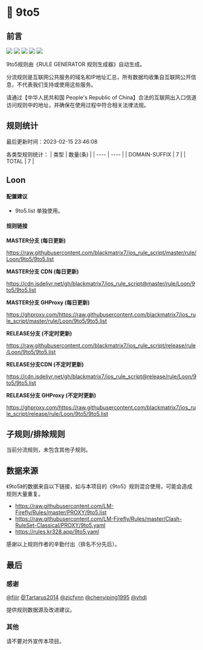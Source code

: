 # 🧸 9to5

## 前言

![](https://shields.io/badge/-移除重复规则-ff69b4) ![](https://shields.io/badge/-DOMAIN与DOMAIN--SUFFIX合并-green) ![](https://shields.io/badge/-DOMAIN--SUFFIX间合并-critical) ![](https://shields.io/badge/-DOMAIN--SUFFIX与DOMAIN--KEYWORD合并-blue) ![](https://shields.io/badge/-IP--CIDR(6)合并-blueviolet) 

9to5规则由《RULE GENERATOR 规则生成器》自动生成。

分流规则是互联网公共服务的域名和IP地址汇总，所有数据均收集自互联网公开信息，不代表我们支持或使用这些服务。

请通过【中华人民共和国 People's Republic of China】合法的互联网出入口信道访问规则中的地址，并确保在使用过程中符合相关法律法规。

## 规则统计

最后更新时间：2023-02-15 23:46:08

各类型规则统计：
| 类型 | 数量(条)  | 
| ---- | ----  |
| DOMAIN-SUFFIX | 7  | 
| TOTAL | 7  | 


## Loon 

#### 配置建议
- 9to5.list 单独使用。

#### 规则链接
**MASTER分支 (每日更新)**

https://raw.githubusercontent.com/blackmatrix7/ios_rule_script/master/rule/Loon/9to5/9to5.list

**MASTER分支 CDN (每日更新)**

https://cdn.jsdelivr.net/gh/blackmatrix7/ios_rule_script@master/rule/Loon/9to5/9to5.list

**MASTER分支 GHProxy (每日更新)**

https://ghproxy.com/https://raw.githubusercontent.com/blackmatrix7/ios_rule_script/master/rule/Loon/9to5/9to5.list

**RELEASE分支 (不定时更新)**

https://raw.githubusercontent.com/blackmatrix7/ios_rule_script/release/rule/Loon/9to5/9to5.list

**RELEASE分支CDN (不定时更新)**

https://cdn.jsdelivr.net/gh/blackmatrix7/ios_rule_script@release/rule/Loon/9to5/9to5.list

**RELEASE分支 GHProxy (不定时更新)**

https://ghproxy.com/https://raw.githubusercontent.com/blackmatrix7/ios_rule_script/release/rule/Loon/9to5/9to5.list

## 子规则/排除规则


当前分流规则，未包含其他子规则。

## 数据来源

《9to5》的数据来自以下链接，如与本项目的《9to5》规则混合使用，可能会造成规则大量重复。

- https://raw.githubusercontent.com/LM-Firefly/Rules/master/PROXY/9to5.list
- https://raw.githubusercontent.com/LM-Firefly/Rules/master/Clash-RuleSet-Classical/PROXY/9to5.yaml
- https://rules.kr328.app/9to5.yaml


感谢以上规则作者的辛勤付出（排名不分先后）。

## 最后

### 感谢

[@fiiir](https://github.com/fiiir) [@Tartarus2014](https://github.com/Tartarus2014) [@zjcfynn](https://github.com/zjcfynn) [@chenyiping1995](https://github.com/chenyiping1995) [@vhdj](https://github.com/vhdj)

提供规则数据源及改进建议。

### 其他

请不要对外宣传本项目。